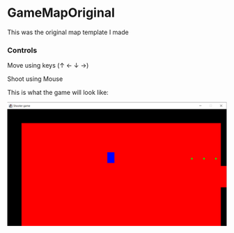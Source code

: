 # GameMapOriginal
This was the original map template I made 

### Controls 
Move using keys 
(&uarr; &larr; &darr; &rarr;)

Shoot using Mouse

This is what the game will look like:

![Alt Text](./Bright.png)

